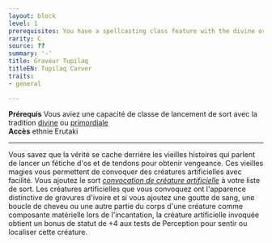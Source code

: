 ```yaml
---
layout: block
level: 1
prerequisites: You have a spellcasting class feature with the divine or primal tradition
rarity: C
source: ??
summary: '-'
title: Graveur Tupilaq
titleEN: Tupilaq Carver
traits:
- general

---
```


<p><span id="ctl00_MainContent_DetailedOutput"><strong>Prérequis</strong> Vous aviez une capacité de classe de lancement de sort avec la tradition <a style="text-decoration: underline;" href="https://2e.aonprd.com/Spells.aspx?Tradition=2">divine</a> ou <a style="text-decoration: underline;" href="https://2e.aonprd.com/Spells.aspx?Tradition=4">primordiale</a><br><strong>Accès</strong> ethnie Erutaki<br></span></p>
<hr>
<p>Vous savez que la vérité se cache derrière les vieilles histoires qui parlent de lancer un fétiche d'os et de tendons pour obtenir vengeance. Ces vieilles magies vous permettent de convoquer des créatures artificielles avec facilité. Vous ajoutez le sort <a href="https://2e.aonprd.com/Spells.aspx?ID=318"><em>convocation de créature artificielle</em></a> à votre liste de sort. Les créatures artificielles que vous convoquez ont l'apparence distinctive de gravures d'ivoire et si vous  ajoutez une goutte de sang, une boucle de cheveu ou une autre partie du corps d'une créature comme composante matérielle lors de l'incantation, la créature artificielle invoquée obtient un bonus de statut de +4 aux tests de Perception pour sentir ou localiser cette créature.&nbsp;</p>